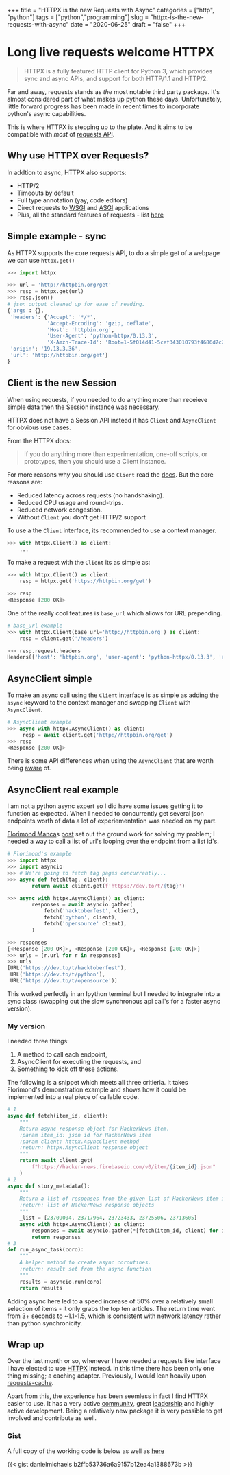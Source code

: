 
+++
title = "HTTPX is the new Requests with Async"
categories = ["http", "python"]
tags = ["python","programming"]
slug = "httpx-is-the-new-requests-with-async"
date = "2020-06-25"
draft = "false"
+++

# Long live requests welcome HTTPX


> HTTPX is a fully featured HTTP client for Python 3, which provides sync and async APIs, and support for both HTTP/1.1 and HTTP/2. 


Far and away, requests stands as *the* most notable third party package. It's almost considered part of what makes up python these days. 
Unfortunately, little forward progress has been made in recent times to incorporate python's async capabilities.

This is where HTTPX is stepping up to the plate. And it aims to be compatible with *most* of [requests API][0]. 

## Why use HTTPX over Requests?

In addtion to async, HTTPX also supports:

- HTTP/2
- Timeouts by default
- Full type annotation (yay, code editors)
- Direct requests to [WSGI][1] and [ASGI][2] applications
- Plus, all the standard features of requests - list [here][3]



## Simple example - sync

As HTTPX supports the core requests API, to do a simple get of a webpage we can use `httpx.get()`

```python
>>> import httpx

>>> url = 'http://httpbin.org/get'
>>> resp = httpx.get(url)
>>> resp.json()
# json output cleaned up for ease of reading.
{'args': {},
 'headers': {'Accept': '*/*',
             'Accept-Encoding': 'gzip, deflate',
             'Host': 'httpbin.org',
             'User-Agent': 'python-httpx/0.13.3',
             'X-Amzn-Trace-Id': 'Root=1-5f014d41-5cef343010793f4686d7c258'},
 'origin': '19.13.3.36',
 'url': 'http://httpbin.org/get'}
}
```

## Client is the new Session

When using requests, if you needed to do anything more than receieve simple data then the Session instance was necessary. 

HTTPX does not have a Session API instead it has `Client` and `AsyncClient` for obvious use cases.

From the HTTPX docs:

> If you do anything more than experimentation, one-off scripts, or prototypes, then you should use a Client instance.

For more reasons why you should use `Client` read the [docs][4]. But the core reasons are:

- Reduced latency across requests (no handshaking).
- Reduced CPU usage and round-trips.
- Reduced network congestion.
- Without `Client` you don't get HTTP/2 support

To use a the `Client` interface, its recommended to use a context manager.

```python
>>> with httpx.Client() as client:
    ...
```

To make a request with the `Client` its as simple as:

```python
>>> with httpx.Client() as client:
    resp = httpx.get('https://httpbin.org/get')

>>> resp
<Response [200 OK]>
```

One of the really cool features is `base_url` which allows for URL prepending.

```python
# base_url example
>>> with httpx.Client(base_url='http://httpbin.org') as client:
    resp = client.get('/headers')

>>> resp.request.headers
Headers({'host': 'httpbin.org', 'user-agent': 'python-httpx/0.13.3', 'accept': '*/*', 'accept-encoding': 'gzip, deflate', 'connection': 'keep-alive'})
```

## AsyncClient simple

To make an async call using the `Client` interface is as simple as adding the `async` keyword to the context manager and swapping `Client` with `AsyncClient`.

```python
# AsyncClient example
>>> async with httpx.AsyncClient() as client:
     resp = await client.get('http://httpbin.org/get')
>>> resp
<Response [200 OK]>
```

There is some API differences when using the `AsyncClient` that are worth being [aware][5] of.

## AsyncClient real example

I am not a python async expert so I did have some issues getting it to function as expected. 
When I needed to concurrently get several json endpoints worth of data a lot of experiementation was needed on my part. 

[Florimond Manca][6]s [post][7] set out the ground work for solving my problem; I needed a way to call a list of url's looping over the endpoint from a list id's. 

```python
# Florimond's example
>>> import httpx
>>> import asyncio
>>> # We're going to fetch tag pages concurrently...
>>> async def fetch(tag, client):
        return await client.get(f'https://dev.to/t/{tag}')

>>> async with httpx.AsyncClient() as client:
        responses = await asyncio.gather(
            fetch('hacktoberfest', client),
            fetch('python', client),
            fetch('opensource' client),
        )

>>> responses
[<Response [200 OK]>, <Response [200 OK]>, <Response [200 OK]>]
>>> urls = [r.url for r in responses]
>>> urls
[URL('https://dev.to/t/hacktoberfest'),
 URL('https://dev.to/t/python'),
 URL('https://dev.to/t/opensource')]
```

This worked perfectly in an Ipython terminal but I needed to integrate into a sync class (swapping out the slow synchronous api call's for a faster async version).

### My version

I needed three things:

1. A method to call each endpoint,
2. AsyncClient for executing the requests, and
3. Something to kick off these actions.

The following is a snippet which meets all three critieria. It takes Florimond's demonstration example and shows how it could be implemented into a real piece of callable code.

```python
# 1
async def fetch(item_id, client):
    """
    Return async response object for HackerNews item.
    :param item_id: json id for HackerNews item
    :param client: httpx.AsyncClient method
    :return: httpx.AsyncClient response object
    """
    return await client.get(
        f"https://hacker-news.firebaseio.com/v0/item/{item_id}.json"
    )
# 2
async def story_metadata():
    """
    Return a list of responses from the given list of HackerNews item id's.
    :return: list of HackerNews response objects
    """
    _list = [23709004, 23717964, 23723433, 23725506, 23713605]
    async with httpx.AsyncClient() as client:
        responses = await asyncio.gather(*[fetch(item_id, client) for item_id in _list])
        return responses
# 3
def run_async_task(coro):
    """
    A helper method to create async coroutines.
    :return: result set from the async function
    """
    results = asyncio.run(coro)
    return results
```

Adding async here led to a speed increase of 50% over a relatively small selection of items - it only grabs the top ten articles. The return time went from 3+ seconds to ~1.1-1.5, which is consistent with network latency rather than python synchronicity.

## Wrap up

Over the last month or so, whenever I have needed a requests like interface I have elected to use [HTTPX][8] instead.
In this time there has been only one thing missing; a caching adapter. Previously, I would lean heavily upon [requests-cache][9].

Apart from this, the experience has been seemless in fact I find HTTPX easier to use. 
It has a very active [community][10], great [leadership][11] and highly active development.
Being a relatively new package it is very possible to get involved and contribute as well.

### Gist

A full copy of the working code is below as well as [here][12]

{{< gist danielmichaels b2ffb53736a6a9157b12ea4a1388673b >}}

[0]: https://www.python-httpx.org/compatibility/
[1]: https://www.python-httpx.org/advanced/#calling-into-python-web-apps
[2]: https://www.python-httpx.org/async/#calling-into-python-web-apps
[3]: https://www.python-httpx.org/#features
[4]: https://www.python-httpx.org/advanced/#why-use-a-client
[5]: https://www.python-httpx.org/async/#api-differences
[6]: https://github.com/florimondmanca
[7]: https://dev.to/florimondmanca/httpx-for-hacktoberfest-help-build-the-future-of-python-http-16pj
[8]: https://www.python-httpx.org/
[9]: https://github.com/reclosedev/requests-cache
[10]: https://gitter.im/encode/community
[11]: https://github.com/encode
[12]: https://gist.github.com/danielmichaels/b2ffb53736a6a9157b12ea4a1388673b